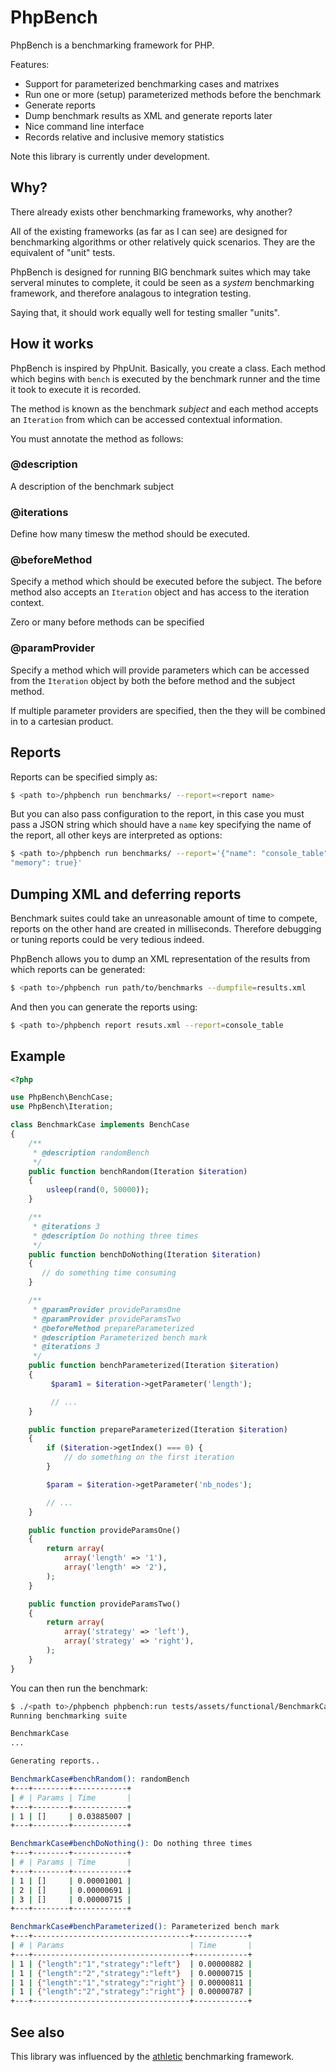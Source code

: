 PhpBench
========

PhpBench is a benchmarking framework for PHP.

Features:

- Support for parameterized benchmarking cases and matrixes
- Run one or more (setup) parameterized methods before the benchmark
- Generate reports
- Dump benchmark results as XML and generate reports later
- Nice command line interface
- Records relative and inclusive memory statistics

Note this library is currently under development.

Why?
----

There already exists other benchmarking frameworks, why another?

All of the existing frameworks (as far as I can see) are designed for
benchmarking algorithms or other relatively quick scenarios. They are the
equivalent of "unit" tests.

PhpBench is designed for running BIG benchmark suites which may take serveral
minutes to complete, it could be seen as a *system* benchmarking framework,
and therefore analagous to integration testing.

Saying that, it should work equally well for testing smaller "units".

How it works
------------

PhpBench is inspired by PhpUnit. Basically, you create a class. Each method
which begins with `bench` is executed by the benchmark runner and the time it
took to execute it is recorded.

The method is known as the benchmark *subject* and each method accepts an 
`Iteration` from which can be accessed contextual information.

You must annotate the method as follows:

### @description

A description of the benchmark subject

### @iterations

Define how many timesw the method should be executed.

### @beforeMethod

Specify a method which should be executed before the subject. The before
method also accepts an `Iteration` object and has access to the iteration
context.

Zero or many before methods can be specified

### @paramProvider

Specify a method which will provide parameters which can be accessed from the
`Iteration` object by both the before method and the subject method.

If multiple parameter providers are specified, then the they will be combined
in to a cartesian product.

Reports
-------

Reports can be specified simply as:

````bash
$ <path to>/phpbench run benchmarks/ --report=<report name>
````

But you can also pass configuration to the report, in this case you must pass
a JSON string which should have a `name` key specifying the name of the
report, all other keys are interpreted as options:

````bash
$ <path to>/phpbench run benchmarks/ --report='{"name": "console_table",
"memory": true}'
````

Dumping XML and deferring reports
---------------------------------

Benchmark suites could take an unreasonable amount of time to compete, reports
on the other hand are created in milliseconds. Therefore debugging or tuning
reports could be very tedious indeed.

PhpBench allows you to dump an XML representation of the results from which
reports can be generated:

````bash
$ <path to>/phpbench run path/to/benchmarks --dumpfile=results.xml
````

And then you can generate the reports using:

````bash
$ <path to>/phpbench report resuts.xml --report=console_table
````

Example
-------

````php
<?php

use PhpBench\BenchCase;
use PhpBench\Iteration;

class BenchmarkCase implements BenchCase
{
    /**
     * @description randomBench
     */
    public function benchRandom(Iteration $iteration)
    {
        usleep(rand(0, 50000));
    }

    /**
     * @iterations 3
     * @description Do nothing three times
     */
    public function benchDoNothing(Iteration $iteration)
    {
       // do something time consuming
    }

    /**
     * @paramProvider provideParamsOne
     * @paramProvider provideParamsTwo
     * @beforeMethod prepareParameterized
     * @description Parameterized bench mark
     * @iterations 3
     */
    public function benchParameterized(Iteration $iteration)
    {
         $param1 = $iteration->getParameter('length');

         // ...
    }

    public function prepareParameterized(Iteration $iteration)
    {
        if ($iteration->getIndex() === 0) {
            // do something on the first iteration
        }

        $param = $iteration->getParameter('nb_nodes');

        // ...
    }

    public function provideParamsOne()
    {
        return array(
            array('length' => '1'),
            array('length' => '2'),
        );
    }

    public function provideParamsTwo()
    {
        return array(
            array('strategy' => 'left'),
            array('strategy' => 'right'),
        );
    }
}
````

You can then run the benchmark:

````bash
$ ./<path to>/phpbench phpbench:run tests/assets/functional/BenchmarkCase.php
Running benchmarking suite

BenchmarkCase
...

Generating reports..

BenchmarkCase#benchRandom(): randomBench
+---+--------+------------+
| # | Params | Time       |
+---+--------+------------+
| 1 | []     | 0.03885007 |
+---+--------+------------+

BenchmarkCase#benchDoNothing(): Do nothing three times
+---+--------+------------+
| # | Params | Time       |
+---+--------+------------+
| 1 | []     | 0.00001001 |
| 2 | []     | 0.00000691 |
| 3 | []     | 0.00000715 |
+---+--------+------------+

BenchmarkCase#benchParameterized(): Parameterized bench mark
+---+-----------------------------------+------------+
| # | Params                            | Time       |
+---+-----------------------------------+------------+
| 1 | {"length":"1","strategy":"left"}  | 0.00000882 |
| 1 | {"length":"2","strategy":"left"}  | 0.00000715 |
| 1 | {"length":"1","strategy":"right"} | 0.00000811 |
| 1 | {"length":"2","strategy":"right"} | 0.00000787 |
+---+-----------------------------------+------------+
````

See also
--------

This library was influenced by the
[athletic](https://github.com/polyfractal/athletic) benchmarking framework.
